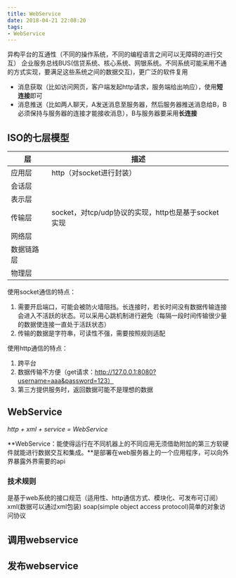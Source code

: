 ```yaml
---
title: WebService
date: 2018-04-21 22:08:20
tags:
- WebService
---
```

异构平台的互通性（不同的操作系统，不同的编程语言之间可以无障碍的进行交互）
企业服务总线BUS(信贷系统、核心系统、网银系统。不同系统可能采用不通的方式实现，要满足这些系统之间的数据交互)，更广泛的软件复用

- 消息获取（比如访问网页，客户端发起http请求，服务端给出响应），使用**短连接**即可
- 消息推送（比如两人聊天，A发送消息至服务器，然后服务器推送消息给B，B必须保持与服务器的连接才能接收消息），B与服务器要采用**长连接**

<!-- more -->

## ISO的七层模型
层 | 描述
---|---
应用层 | http（对socket进行封装）
会话层 |
表示层 |
传输层 | socket，对tcp/udp协议的实现，http也是基于socket实现
网络层 |
数据链路层 |
物理层 |

使用socket通信的特点：
1. 需要开启端口，可能会被防火墙阻挡。长连接时，若长时间没有数据传输连接会进入不活跃的状态。可以采用心跳机制进行避免（每隔一段时间传输很少量的数据使连接一直处于活跃状态）
2. 传输的数据是字符串，可读性不强，需要按照规则适配

使用http通信的特点：
1. 跨平台
2. 数据传输不方便（get请求：http://127.0.0.1:8080?username=aaa&password=123）
3. 第三方提供服务时，返回数据可能不是理想的数据



## WebService
*http + xml + service = WebService*

**WebService：能使得运行在不同机器上的不同应用无须借助附加的第三方软硬件就能进行数据交互和集成。**是部署在web服务器上的一个应用程序，可以向外界暴露外界需要的api


### 技术规则
是基于web系统的接口规范（适用性、http通信方式、模块化、可发布可订阅）
xml(数据可以通过xml包装)
soap(simple object access protocol)简单的对象访问协议



## 调用webservice


## 发布webservice









